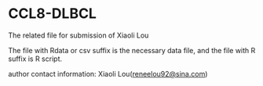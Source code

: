 # CCL8-DLBCL
The related file for submission of Xiaoli Lou

The file with Rdata or csv suffix is the necessary data file, and the file with R suffix is R script.

author contact information: Xiaoli Lou(reneelou92@sina.com)
